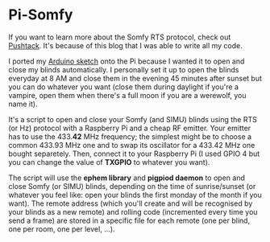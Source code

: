 # Pi-Somfy

If you want to learn more about the Somfy RTS protocol, check out [Pushtack](https://pushstack.wordpress.com/somfy-rts-protocol/). It's because of this blog that I was able to write all my code.

I ported my [Arduino sketch](https://github.com/Nickduino/Somfy_Remote) onto the Pi because I wanted it to open and close my blinds automatically. I personally set it up to open the blinds everyday at 8 AM and close them in the evening 45 minutes after sunset but you can do whatever you want (close them during daylight if you're a vampire, open them when there's a full moon if you are a werewolf, you name it).

It's a script to open and close your Somfy (and SIMU) blinds using the RTS (or Hz) protocol with a Raspberry Pi and a cheap RF emitter. Your emitter has to use the 433.__42__ MHz frequency; the simplest might be to choose a common 433.93 MHz one and to swap its oscillator for a 433.42 MHz one bought separetely.
Then, connect it to your Raspberry Pi (I used GPIO 4 but you can change the value of __TXGPIO__ to whatever you want).

The script will use the __ephem library__ and __pigpiod daemon__ to open and close Somfy (or SIMU) blinds, depending on the time of sunrise/sunset (or whatever you feel like: open your blinds the first monday of the month if you want).
The remote address (which you'll create and will be recognised by your blinds as a new remote) and rolling code (incremented every time you send a frame) are stored in a specific file for each remote (one per blind, one per room, one per level, ...).
